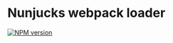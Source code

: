 Nunjucks webpack loader
==============================

[![NPM version][npm-image]][npm-url]

[npm-url]: https://www.npmjs.com/package/nunjucks-template-loader
[npm-image]: https://img.shields.io/badge/npm-v0.1.0-blue